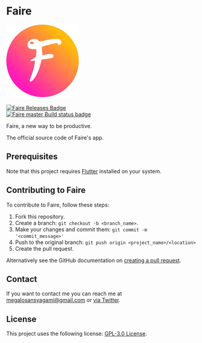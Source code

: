 # Faire
[![Faire logo][]][faire-productivity.web.app]
\
\
[![Faire Releases Badge][]][Faire Releases]
\
[![Faire master Build status badge][]][Faire master Build status]

Faire, a new way to be productive.

The official source code of Faire's app.  

## Prerequisites

Note that this project requires [Flutter](https://github.com/flutter/flutter) installed on your system.

## Contributing to Faire
To contribute to Faire, follow these steps:

1. Fork this repository.
2. Create a branch: `git checkout -b <branch_name>`.
3. Make your changes and commit them: `git commit -m '<commit_message>'`
4. Push to the original branch: `git push origin <project_name>/<location>`
5. Create the pull request.

Alternatively see the GitHub documentation on [creating a pull request](https://help.github.com/en/github/collaborating-with-issues-and-pull-requests/creating-a-pull-request).

## Contact

If you want to contact me you can reach me at <megalosansyagami@gmail.com> or [via Twitter](https://twitter.com/MegaloSansYgami).

## License

This project uses the following license: [GPL-3.0 License](https://github.com/Faire-Productivity/Faire-App/blob/master/LICENSE).

[Faire logo]: https://raw.githubusercontent.com/Faire-Productivity/Faire-App/master/web/icons/Icon-192.png  
[faire-productivity.web.app]: https://faire-productivity.web.app
[Faire Releases Badge]: https://img.shields.io/github/v/release/Faire-Productivity/Faire-App?include_prereleases&label=Version&style=for-the-badge
[Faire Releases]: https://github.com/Faire-Productivity/Faire-App/releases
[Faire master Build status]: https://github.com/Faire-Productivity/Faire-App/actions
[Faire master Build status badge]: https://img.shields.io/github/checks-status/Faire-Productivity/Faire-App/master?label=master&style=for-the-badge

<!-- ## Getting Started

This project is a starting point for a Flutter application.

A few resources to get you started if this is your first Flutter project:

- [Lab: Write your first Flutter app](https://flutter.dev/docs/get-started/codelab)
- [Cookbook: Useful Flutter samples](https://flutter.dev/docs/cookbook)

For help getting started with Flutter, view our
[online documentation](https://flutter.dev/docs), which offers tutorials,
samples, guidance on mobile development, and a full API reference. -->
